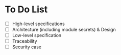 # To Do List

* [ ] High-level specifications
* [ ] Architecture (including module secrets) & Design
* [ ] Low-level specification
* [ ] Traceability
* [ ] Security case
